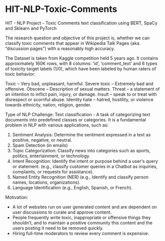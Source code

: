 # HIT-NLP-Toxic-Comments
HIT - NLP Project - Toxic Comments text classification using BERT, SpaCy and Sklearn and PyTorch

The research question and objective of this project is, whether we can classify toxic comments that appear in Wikipedia Talk Pages (aka. “discussion pages”) with a reasonably high accuracy.

The Dataset is taken from Kaggle competition  held 5 years ago. 
It contains approximately 160K rows, with 8 columns: ‘id’, ‘comment_text’  and 6 types of toxicity target labels (1/0), which have been labeled by human raters of toxic behavior:

Toxic – Very bad, unpleasant, harmful.
Severe toxic – Extremely bad and offensive.
Obscene – Description of sexual matters.
Threat –  a statement of an intention to inflict pain, injury, or damage.
Insult – speak to or treat with disrespect or scornful abuse.
Identity hate – hatred, hostility, or violence towards ethnicity, nation, religion, gender. 

Type of NLP Challenge: Text classification - A task of categorizing text documents into predefined classes or categories. It is a fundamental problem in NLP with various applications, such as:

1. Sentiment Analysis: Determine the sentiment expressed in a text as positive, negative, or neutral. 
2. Spam Detection (in emails)
3. Topic Categorization: Classify news into categories such as sports, politics, entertainment, or  technology.
4. Intent Recognition: Identify the intent or purpose behind a user's query or statement.
    (e.g., classify customer queries in a Chatbot as inquiries, complaints, or requests for assistance).
5. Named Entity Recognition (NER) (e.g., Identify and classify person names, locations, organizations).
6. Language Identification (e.g., English, Spanish, or French).

Motivation:
- A lot of websites run on user generated content and are dependent on user discussions to curate and approve content.
- People frequently write toxic, inappropriate or offensive things they shouldn’t, and to maintain a positive community this content and the users posting it need to be removed quickly.
- Hiring full-time moderators to review every comment is expensive.





